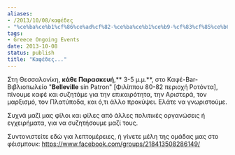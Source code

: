 ```yaml
---
aliases:
- /2013/10/08/καφέδες
- "%ce%ba%ce%b1%cf%86%ce%ad%cf%82-%ce%ba%ce%b1%ce%b9-%cf%83%cf%85%ce%b6%ce%ae%cf%84%ce%b7%cf%83%ce%b7"
tags:
- Greece Ongoing Events
date: 2013-10-08
status: publish
title: "Καφέδες..."
---
```

Στη Θεσσαλονίκη, **κάθε Παρασκευή**,** 3-5 μ.μ.**, στο Καφέ-Bar-Βιβλιοπωλείο "**Belleville** sin Patron" [Φιλίππου 80-82 περιοχή Ροτόντα], πίνουμε καφέ και συζητάμε για την επικαιρότητα, την Αριστερά, τον μαρξισμό, τον Πλατύποδα, και ό,τι άλλο προκύψει. Ελάτε να γνωριστούμε.

Συχνά μαζί μας φίλοι και φίλες από άλλες πολιτικές οργανώσεις ή εγχειρήματα, για να συζητήσουμε μαζί τους.

Συντoνιστείτε εδώ για λεπτομέρειες, ή γίνετε μέλη της ομάδας μας στο φέισμπουκ: https://www.facebook.com/groups/218413508286149/
